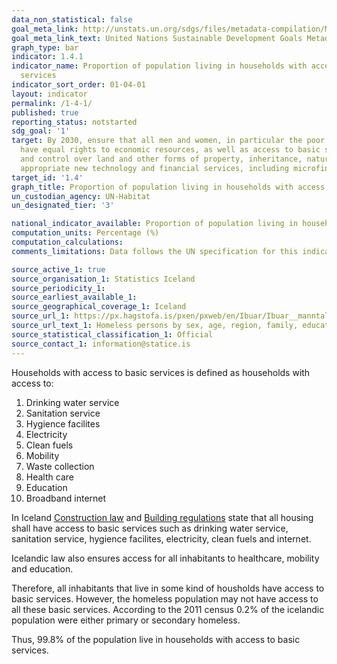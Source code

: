 ```yaml
---
data_non_statistical: false
goal_meta_link: http://unstats.un.org/sdgs/files/metadata-compilation/Metadata-Goal-1.pdf
goal_meta_link_text: United Nations Sustainable Development Goals Metadata (pdf 894kB)
graph_type: bar
indicator: 1.4.1
indicator_name: Proportion of population living in households with access to basic
  services
indicator_sort_order: 01-04-01
layout: indicator
permalink: /1-4-1/
published: true
reporting_status: notstarted
sdg_goal: '1'
target: By 2030, ensure that all men and women, in particular the poor and the vulnerable,
  have equal rights to economic resources, as well as access to basic services, ownership
  and control over land and other forms of property, inheritance, natural resources,
  appropriate new technology and financial services, including microfinance.
target_id: '1.4'
graph_title: Proportion of population living in households with access to basic services
un_custodian_agency: UN-Habitat
un_designated_tier: '3'

national_indicator_available: Proportion of population living in households with access to basic services
computation_units: Percentage (%)
computation_calculations: 
comments_limitations: Data follows the UN specification for this indicator. This indicator has been identified in collaboration with topic experts.

source_active_1: true
source_organisation_1: Statistics Iceland
source_periodicity_1: 
source_earliest_available_1: 
source_geographical_coverage_1: Iceland
source_url_1: https://px.hagstofa.is/pxen/pxweb/en/Ibuar/Ibuar__manntal__1manntalfjolsk/CEN09002.px
source_url_text_1: Homeless persons by sex, age, region, family, education and current activitystatus
source_statistical_classification_1: Official
source_contact_1: information@statice.is
---
```


Households with access to basic services is defined as households with access to: 

1) Drinking water service
2) Sanitation service
3) Hygience facilites
4) Electricity
5) Clean fuels
6) Mobility
7) Waste collection
8) Health care
9) Education 
10) Broadband internet

In Iceland [Construction law](https://www.althingi.is/lagas/nuna/2010160.html﻿) and [Building regulations](http://www.mannvirkjastofnun.is/library/Skrar/Byggingarsvid/Byggingarreglugerd/Uppf%C3%A6r%C3%B0%20byggingarregluger%C3%B0%20eftir%208.%20breytingu%20-%20%C3%81SS%20m.%20aoskr%C3%A1%2023.2.2019.pdf﻿) state that all housing shall have access to basic services such as drinking water service, sanitation service, hygience facilites, electricity, clean fuels and internet.

Icelandic law also ensures access for all inhabitants to healthcare, mobility and education. 

Therefore, all inhabitants that live in some kind of housholds have access to basic services. However, the homeless population may not have access to all these basic services. According to the 2011 census 0.2% of the icelandic population were either primary or secondary homeless.

Thus, 99.8% of the population live in households with access to basic services. 
